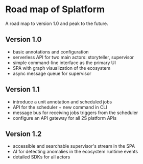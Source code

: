 # Road map of Splatform

A road map to version 1.0 and peak to the future.

## Version 1.0

- basic annotations and configuration
- serverless API for two main actors: storyteller, supervisor
- simple command-line interface as the primary UI
- SPA with graph visualization of the ecosystem
- async message queue for supervisor

## Version 1.1

- introduce a unit annotation and scheduled jobs
- API for the scheduler + new command in CLI
- message bus for receiving jobs triggers from the scheduler
- configure an API gateway for all 2S platform APIs

## Version 1.2

- accessible and searchable supervisor's stream in the SPA
- AI for detecting anomalies in the ecosystem runtime events
- detailed SDKs for all actors
